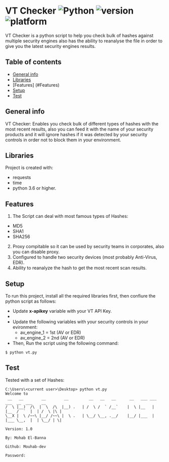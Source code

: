 # VT Checker ![Python](https://img.shields.io/badge/-Python-black?style=flat&logo=Python) ![version](https://img.shields.io/badge/version-v1.0-blueviolet) ![platform](https://img.shields.io/badge/platform-windows%20%7C%20macos%20%7C%20linux-green)

VT Checker is a python script to help you check bulk of hashes against multiple security engines also has the ability to reanalyse the file
in order to give you the latest security engines results.

## Table of contents
* [General info](#general-info)
* [Libraries](#libraries)
* [Features] (#Features)
* [Setup](#setup)
* [Test](#test)

## General info
VT Checker: Enables you check bulk of different types of hashes with the most recent results, also you can feed it with
the name of your security products and it will ignore hashes if it was detected by your security controls in order not to block them
in your environment.



## Libraries
Project is created with:

* requests
* time
* python 3.6 or higher.

## Features

1. The Script can deal with most famous types of Hashes:
* MD5
* SHA1
* SHA256
2. Proxy compitable so it can be used by security teams in corporates, also you can disable proxy.
3. Configured to handle two security devices (most probably Anti-Virus, EDR).
4. Ability to reanalyze the hash to get the most recent scan results.

## Setup
To run this project, install all the required libraries first, then confiure the python script as follows:

* Update **x-apikey** variable with your VT API Key.
* 
* Update the following variables with your security controls in your evironment:
  * av_engine_1 = 1st (AV or EDR)
  * av_engine_2 = 2nd (AV or EDR)
* Then, Run the script using the following command:

```
$ python vt.py
```

## Test

Tested with a set of Hashes:

```
C:\Users\<current user>\Desktop> python vt.py
Welcome to 
 __   __        __        __         __   __   __      __   ___ ___  ___  __  ___    __       
/  \ |__)  /\  |  \  /\  |__) .   | /  \ /  ` /__`    |  \ |__   |  |__  /  `  |  | /  \ |\ |
\__X |  \ /~~\ |__/ /~~\ |  \ .   | \__/ \__, .__/    |__/ |___  |  |___ \__,  |  | \__/ | \|
                                                                                 Version: 1.0
                                                                           By: Mohab El-Banna
                                                                           Github: Mouhab-dev
                                                                           
Password:
```
